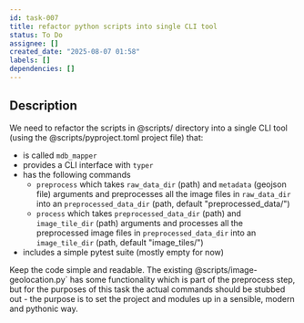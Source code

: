 ```yaml
---
id: task-007
title: refactor python scripts into single CLI tool
status: To Do
assignee: []
created_date: "2025-08-07 01:58"
labels: []
dependencies: []
---
```


## Description

We need to refactor the scripts in @scripts/ directory into a single CLI tool
(using the @scripts/pyproject.toml project file) that:

- is called `mdb_mapper`
- provides a CLI interface with `typer`
- has the following commands
  - `preprocess` which takes `raw_data_dir` (path) and `metadata` (geojson file)
    arguments and preprocesses all the image files in `raw_data_dir` into an
    `preprocessed_data_dir` (path, default "preprocessed_data/")
  - `process` which takes `preprocessed_data_dir` (path) and `image_tile_dir`
    (path) arguments and processes all the preprocessed image files in
    `preprocessed_data_dir` into an `image_tile_dir` (path, default
    "image_tiles/")
- includes a simple pytest suite (mostly empty for now)

Keep the code simple and readable. The existing @scripts/image-geolocation.py`
has some functionality which is part of the preprocess step, but for the
purposes of this task the actual commands should be stubbed out - the purpose is
to set the project and modules up in a sensible, modern and pythonic way.
